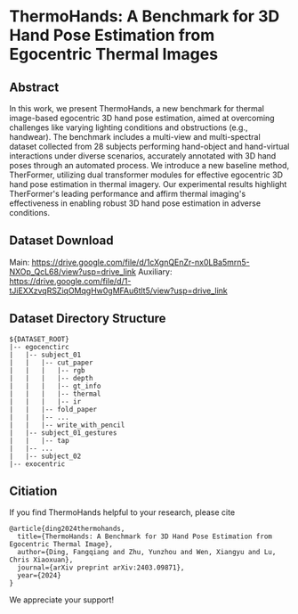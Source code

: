 # ThermoHands: A Benchmark for 3D Hand Pose Estimation from Egocentric Thermal Images

## Abstract
In this work, we present ThermoHands, a new benchmark for thermal image-based egocentric 3D hand pose estimation, aimed at overcoming challenges like varying lighting conditions and obstructions (e.g., handwear). The benchmark includes a multi-view and multi-spectral dataset collected from 28 subjects performing hand-object and hand-virtual interactions under diverse scenarios, accurately annotated with 3D hand poses through an automated process. We introduce a new baseline method, TherFormer, utilizing dual transformer modules for effective egocentric 3D hand pose estimation in thermal imagery. Our experimental results highlight TherFormer's leading performance and affirm thermal imaging's effectiveness in enabling robust 3D hand pose estimation in adverse conditions.

## Dataset Download

Main: https://drive.google.com/file/d/1cXgnQEnZr-nx0LBa5mrn5-NXOp_QcL68/view?usp=drive_link
Auxiliary: https://drive.google.com/file/d/1-tJiEXXzvqRSZiqOMqgHw0gMFAu6tlt5/view?usp=drive_link

## Dataset Directory Structure
```
${DATASET_ROOT}
|-- egocenctirc
|   |-- subject_01
|   |   |-- cut_paper
|   |   |   |-- rgb
|   |   |   |-- depth
|   |   |   |-- gt_info
|   |   |   |-- thermal
|   |   |   |-- ir
|   |   |-- fold_paper
|   |   |-- ...
|   |   |-- write_with_pencil
|   |-- subject_01_gestures
|   |   |-- tap
|   |-- ...
|   |-- subject_02
|-- exocentric

```

## Citiation
If you find ThermoHands helpful to your research, please cite 
```
@article{ding2024thermohands,
  title={ThermoHands: A Benchmark for 3D Hand Pose Estimation from Egocentric Thermal Image},
  author={Ding, Fangqiang and Zhu, Yunzhou and Wen, Xiangyu and Lu, Chris Xiaoxuan},
  journal={arXiv preprint arXiv:2403.09871},
  year={2024}
}
```
We appreciate your support!
